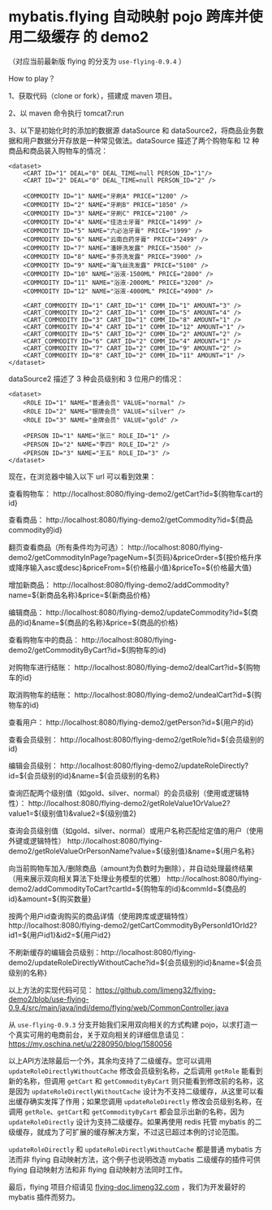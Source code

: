 # mybatis.flying 自动映射 pojo 跨库并使用二级缓存 的 demo2

（对应当前最新版 flying 的分支为 `use-flying-0.9.4` ）

How to play？

1、获取代码（clone or fork），搭建成 maven 项目。

2、以 maven 命令执行 tomcat7:run

3、以下是初始化时的添加的数据源 dataSource 和 dataSource2，将商品业务数据和用户数据分开存放是一种常见做法。dataSource 描述了两个购物车和 12 种商品和商品装入购物车的情况：
```
<dataset>
	<CART ID="1" DEAL="0" DEAL_TIME=null PERSON_ID="1"/>
	<CART ID="2" DEAL="0" DEAL_TIME=null PERSON_ID="2" />
	
	<COMMODITY ID="1" NAME="牙刷A" PRICE="1200" />
	<COMMODITY ID="2" NAME="牙刷B" PRICE="1850" />
	<COMMODITY ID="3" NAME="牙刷C" PRICE="2100" />
	<COMMODITY ID="4" NAME="佳洁士牙膏" PRICE="1499" />
	<COMMODITY ID="5" NAME="六必治牙膏" PRICE="1999" />
	<COMMODITY ID="6" NAME="云南白药牙膏" PRICE="2499" />
	<COMMODITY ID="7" NAME="潘婷洗发露" PRICE="3500" />
	<COMMODITY ID="8" NAME="多芬洗发露" PRICE="3900" />
	<COMMODITY ID="9" NAME="海飞丝洗发露" PRICE="5100" />
	<COMMODITY ID="10" NAME="浴液-1500ML" PRICE="2800" />
	<COMMODITY ID="11" NAME="浴液-2000ML" PRICE="3200" />
	<COMMODITY ID="12" NAME="浴液-4000ML" PRICE="4900" />
	
	<CART_COMMODITY ID="1" CART_ID="1" COMM_ID="1" AMOUNT="3" />
	<CART_COMMODITY ID="2" CART_ID="1" COMM_ID="5" AMOUNT="4" />
	<CART_COMMODITY ID="3" CART_ID="1" COMM_ID="8" AMOUNT="1" />
	<CART_COMMODITY ID="4" CART_ID="1" COMM_ID="12" AMOUNT="1" />
	<CART_COMMODITY ID="5" CART_ID="2" COMM_ID="2" AMOUNT="2" />
	<CART_COMMODITY ID="6" CART_ID="2" COMM_ID="4" AMOUNT="1" />
	<CART_COMMODITY ID="7" CART_ID="2" COMM_ID="9" AMOUNT="2" />
	<CART_COMMODITY ID="8" CART_ID="2" COMM_ID="11" AMOUNT="1" />
</dataset>
```
dataSource2 描述了 3 种会员级别和 3 位用户的情况：
```
<dataset>
	<ROLE ID="1" NAME="普通会员" VALUE="normal" />
	<ROLE ID="2" NAME="银牌会员" VALUE="silver" />
	<ROLE ID="3" NAME="金牌会员" VALUE="gold" />
	
	<PERSON ID="1" NAME="张三" ROLE_ID="1" />
	<PERSON ID="2" NAME="李四" ROLE_ID="2" />
	<PERSON ID="3" NAME="王五" ROLE_ID="3" />
</dataset>
```
现在，在浏览器中输入以下 url 可以看到效果：

查看购物车：			http://localhost:8080/flying-demo2/getCart?id=${购物车cart的id}

查看商品：			http://localhost:8080/flying-demo2/getCommodity?id=${商品commodity的id}

翻页查看商品（所有条件均为可选）：		http://localhost:8080/flying-demo2/getCommodityInPage?pageNum=${页码}&priceOrder=${按价格升序或降序输入asc或desc}&priceFrom=${价格最小值}&priceTo=${价格最大值}

增加新商品：			http://localhost:8080/flying-demo2/addCommodity?name=${新商品名称}&price=${新商品价格}

编辑商品：			http://localhost:8080/flying-demo2/updateCommodity?id=${商品的id}&name=${商品的名称}&price=${商品的价格}

查看购物车中的商品：	http://localhost:8080/flying-demo2/getCommodityByCart?id=${购物车的id}

对购物车进行结账：	http://localhost:8080/flying-demo2/dealCart?id=${购物车的id}

取消购物车的结账：	http://localhost:8080/flying-demo2/undealCart?id=${购物车的id}

查看用户：			http://localhost:8080/flying-demo2/getPerson?id=${用户的id}

查看会员级别：		http://localhost:8080/flying-demo2/getRole?id=${会员级别的id}

编辑会员级别：		http://localhost:8080/flying-demo2/updateRoleDirectly?id=${会员级别的id}&name=${会员级别的名称}

查询匹配两个级别值（如gold、silver、normal）的会员级别（使用或逻辑特性）：
http://localhost:8080/flying-demo2/getRoleValue1OrValue2?value1=${级别值1}&value2=${级别值2}

查询会员级别值（如gold、silver、normal）或用户名称匹配给定值的用户（使用外键或逻辑特性）
http://localhost:8080/flying-demo2/getRoleValueOrPersonName?value=${级别值}&name=${用户名称}

向当前购物车加入/删除商品（amount为负数时为删除），并自动处理最终结果（用来展示双向相关算法下处理业务模型的优雅）
http://localhost:8080/flying-demo2/addCommodityToCart?cartId=${购物车的id}&commId=${商品的id}&amount=${购买数量}

按两个用户id查询购买的商品详情（使用跨库或逻辑特性）
http://localhost:8080/flying-demo2/getCartCommodityByPersonId1OrId2?id1=${用户id1}&id2=${用户id2}

不刷新缓存的编辑会员级别：http://localhost:8080/flying-demo2/updateRoleDirectlyWithoutCache?id=${会员级别的id}&name=${会员级别的名称}

以上方法的实现代码可见： https://github.com/limeng32/flying-demo2/blob/use-flying-0.9.4/src/main/java/indi/demo/flying/web/CommonController.java 

从 `use-flying-0.9.3` 分支开始我们采用双向相关的方式构建 pojo，以求打造一个真实可用的电商前台，关于双向相关的详细信息请见： https://my.oschina.net/u/2280950/blog/1580056

以上API方法除最后一个外，其余均支持了二级缓存。您可以调用 `updateRoleDirectlyWithoutCache` 修改会员级别名称，之后调用 `getRole` 能看到新的名称，但调用 `getCart` 和 `getCommodityByCart` 则只能看到修改前的名称，这是因为 `updateRoleDirectlyWithoutCache` 设计为不支持二级缓存，从这里可以看出缓存确实发挥了作用；如果您调用 `updateRoleDirectly` 修改会员级别名称，在调用 `getRole`、`getCart`和 `getCommodityByCart` 都会显示出新的名称，因为 `updateRoleDirectly` 设计为支持二级缓存。如果再使用 redis 托管 mybatis 的二级缓存，就成为了可扩展的缓存解决方案，不过这已超过本例的讨论范围。

`updateRoleDirectly` 和 `updateRoleDirectlyWithoutCache` 都是普通 mybatis 方法而非 flying 自动映射方法，这个例子也说明改造 mybatis 二级缓存的插件可供 flying 自动映射方法和非 flying 自动映射方法同时工作。

最后，flying 项目介绍请见 [flying-doc.limeng32.com](http://flying-doc.limeng32.com) ，我们为开发最好的 mybatis 插件而努力。